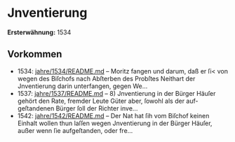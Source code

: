 # Jnventierung

**Ersterwähnung:** 1534

## Vorkommen
- 1534: [jahre/1534/README.md](../jahre/1534/README.md) – Moritz fangen
und darum, daß er ſi< von wegen des Biſchofs nach
Abſterben des Probſtes Neithart der Jnventierung darin
unterfangen, gegen We...
- 1537: [jahre/1537/README.md](../jahre/1537/README.md) – 8) Jnventierung in der Bürger Häuſer gehört den
Rate, fremder Leute Güter aber, ſowohl als der auf-
geſtandenen Bürger ſoll der Richter inve...
- 1542: [jahre/1542/README.md](../jahre/1542/README.md) – Der Nat hat ſih vom Biſchof keinen Einhalt wollen
thun laſſen wegen Jnventierung in der Bürger Häuſer,
außer wenn ſie aufgeſtanden, oder fre...
